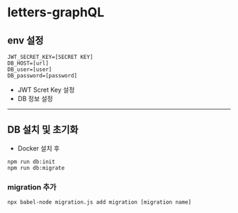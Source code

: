 # letters-graphQL

## env 설정

```
JWT_SECRET_KEY=[SECRET KEY]
DB_HOST=[url]
DB_user=[user]
DB_password=[password]
```

- JWT Scret Key 설정
- DB 정보 설정

--- 

## DB 설치 및 초기화

- Docker 설치 후

```shell
npm run db:init
npm run db:migrate
```


### migration 추가
``` shell
npx babel-node migration.js add migration [migration name]
```
